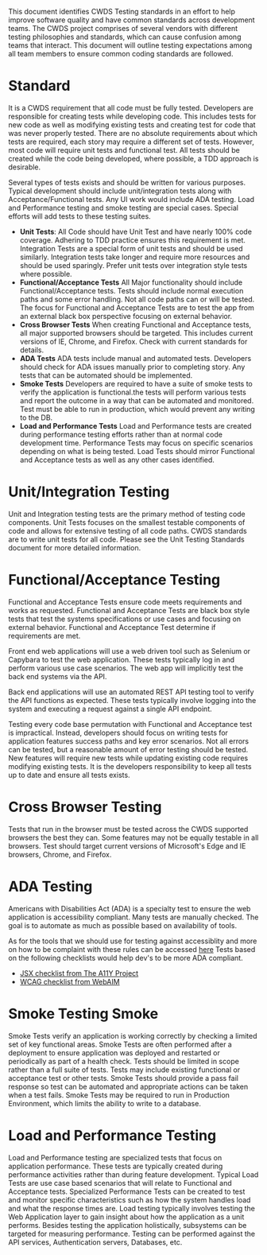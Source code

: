 This document identifies CWDS Testing standards in an effort to help improve software quality and have common standards across development teams. The CWDS project comprises of several vendors with different testing philosophies and standards, which can cause confusion among teams that interact. This document will outline testing expectations among all team members to ensure common coding standards are followed.

# Standard
It is a CWDS requirement that all code must be fully tested. Developers are responsible for creating tests while developing code. This includes tests for new code as well as modifying existing tests and creating test for code that was never properly tested. There are no absolute requirements about which tests are required, each story may require a different set of tests. However, most code will require unit tests and functional test. All tests should be created while the code being developed, where possible, a TDD approach is desirable.

Several types of tests exists and should be written for various purposes. Typical development should include unit/integration tests along with Acceptance/Functional tests. Any UI work would include ADA testing. Load and Performance testing and smoke testing are special cases. Special efforts will add tests to these testing suites.

* **Unit Tests**: All Code should have Unit Test and have nearly 100% code coverage. Adhering to TDD practice ensures this requirement is met. Integration Tests are a special form of unit tests and should be used similarly. Integration tests take longer and require more resources and should be used sparingly. Prefer unit tests over integration style tests where possible.
* **Functional/Acceptance Tests** All Major functionality should include Functional/Acceptance tests. Tests should include normal execution paths and some error handling. Not all code paths can or will be tested. The focus for Functional and Acceptance Tests are to test the app from an external black box perspective focusing on external behavior.
* **Cross Browser Tests** When creating Functional and Acceptance tests, all major supported browsers should be targeted. This includes current versions of IE, Chrome, and Firefox. Check with current standards for details.
* **ADA Tests** ADA tests include manual and automated tests. Developers should check for ADA issues manually prior to completing story. Any tests that can be automated should be implemented.
* **Smoke Tests** Developers are required to have a suite of smoke tests to verify the application is functional.the tests will perform various tests and report the outcome in a way that can be automated and monitored. Test must be able to run in production, which would prevent any writing to the DB.
* **Load and Performance Tests** Load and Performance tests are created during performance testing efforts rather than at normal code development time. Performance Tests may focus on specific scenarios depending on what is being tested. Load Tests should mirror Functional and Acceptance tests as well as any other cases identified.

# Unit/Integration Testing
Unit and Integration testing tests are the primary method of testing code components. Unit Tests focuses on the smallest testable components of code and allows for extensive testing of all code paths. CWDS standards are to write unit tests for all code. Please see the Unit Testing Standards document for more detailed information.

# Functional/Acceptance Testing
Functional and Acceptance Tests ensure code meets requirements and works as requested. Functional and Acceptance Tests are black box style tests that test the systems specifications or use cases and focusing on external behavior. Functional and Acceptance Test determine if requirements are met.

Front end  web applications will use a web driven tool such as Selenium or Capybara to test the web application. These tests typically log in and perform various use case scenarios. The web app will implicitly test the back end systems via the API.

Back end applications will use an automated REST API testing tool to verify the API functions as expected. These tests typically involve logging into the system and executing a request against a single API endpoint.

Testing every code base permutation with Functional and Acceptance test is impractical. Instead, developers should focus on writing tests for application features success paths and key error scenarios. Not all errors can be tested, but a reasonable amount of error testing should be tested. New features will require new tests while updating existing code requires modifying existing tests. It is the developers responsibility to keep all tests up to date and ensure all tests exists.

# Cross Browser Testing
Tests that run in the browser must be tested across the CWDS supported browsers the best they can.
 Some features may not be equally testable in all browsers.
Test should target current versions of Microsoft's Edge and IE browsers, Chrome, and Firefox.

# ADA Testing
Americans with Disabilities Act (ADA) is a specialty test to ensure the web application is accessibility compliant. Many tests are manually checked. The goal is to automate as much as possible based on availability of tools.

As for the tools that we should use for testing against accessiblity and more on how to be complaint with these rules can be accessed [here](https://github.com/ca-cwds/research-design/wiki/Accessible-Design)
Tests based on the following checklists would help dev's to be more ADA compliant.
* [JSX checklist from The A11Y Project](https://a11yproject.com/checklist.html)
* [WCAG checklist from WebAIM](https://webaim.org/standards/wcag/checklist)


# Smoke Testing Smoke
Smoke Tests verify an application is working correctly by checking a limited set of key functional areas. Smoke Tests are often performed after a deployment to ensure application was deployed and restarted or periodically as part of a health check. Tests should be limited in scope rather than a full suite of tests. Tests may include existing functional or acceptance test or other tests. Smoke Tests should provide a pass fail response so test can be automated and appropriate actions can be taken when a test fails. Smoke Tests may be required to run in Production Environment, which limits the ability to write to a database.

# Load and Performance Testing
Load and Performance testing are specialized tests that focus on application performance. These tests are typically created during performance activities rather than during feature development. Typical Load Tests are use case based scenarios that will relate to Functional and Acceptance tests. Specialized Performance Tests can be created to test and monitor specific characteristics such as how the system handles load and what the response times are. Load testing typically involves testing the Web Application layer to gain insight about how the application as a unit performs. Besides testing the application holistically, subsystems can be targeted for measuring performance. Testing can be performed against the API services, Authentication servers, Databases, etc.
